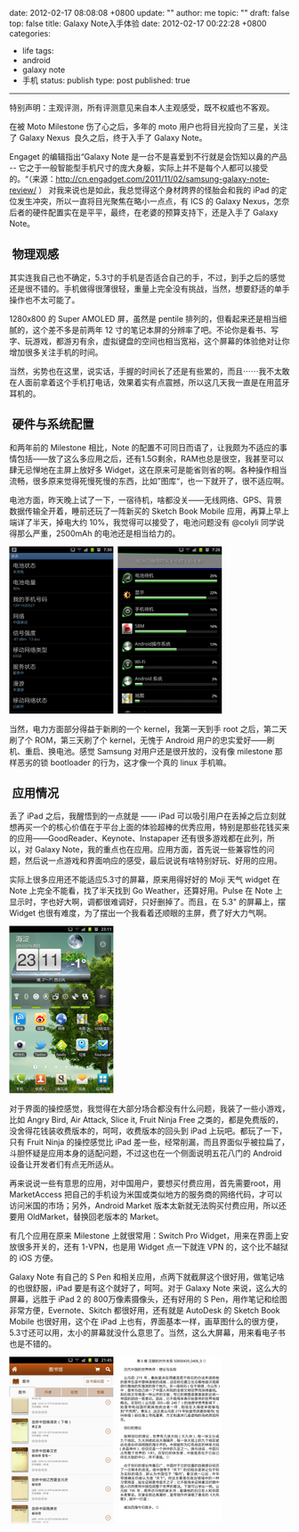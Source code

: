 date: 2012-02-17 08:08:08 +0800
update: ""
author: me
topic: ""
draft: false
top: false
title: Galaxy Note入手体验
date: 2012-02-17 00:22:28 +0800
categories:
- life
tags:
- android
- galaxy note
- 手机
status: publish
type: post
published: true
---
<p>特别声明：主观评测，所有评测意见来自本人主观感受，既不权威也不客观。</p>

<p>在被 Moto Milestone 伤了心之后，多年的 moto 用户也将目光投向了三星，关注了 Galaxy Nexus  良久之后，终于入手了 Galaxy Note。</p>

<p>Engaget 的编辑指出“Galaxy Note 是一台不是喜爱到不行就是会饬知以鼻的产品 -- 它之于一般智能型手机尺寸的庞大身躯，实际上并不是每个人都可以接受的。“（来源：<a href="http://cn.engadget.com/2011/11/02/samsung-galaxy-note-review/">http://cn.engadget.com/2011/11/02/samsung-galaxy-note-review/</a> ） 对我来说也是如此，我总觉得这个身材跨界的怪胎会和我的 iPad 的定位发生冲突，所以一直将目光聚焦在略小一点点，有 ICS 的 Galaxy Nexus，怎奈后者的硬件配置实在是平平，最终，在老婆的预算支持下，还是入手了 Galaxy Note。</p>

<h2> 物理观感</h2>

<p>其实连我自己也不确定，5.3寸的手机是否适合自己的手，不过，到手之后的感觉还是很不错的。手机做得很薄很轻，重量上完全没有挑战，当然，想要舒适的单手操作也不太可能了。</p>

<p>1280x800 的 Super AMOLED 屏，虽然是 pentile 排列的，但看起来还是相当细腻的，这个差不多是前两年 12 寸的笔记本屏的分辨率了吧。不论你是看书、写字、玩游戏，都游刃有余，虚拟键盘的空间也相当宽裕，这个屏幕的体验绝对让你增加很多关注手机的时间。</p>

<p>当然，劣势也在这里，说实话，手握的时间长了还是有些累的，而且⋯⋯我不太敢在人面前拿着这个手机打电话，效果着实有点震撼，所以这几天我一直是在用蓝牙耳机的。</p>

<h2> 硬件与系统配置</h2>

<p>和两年前的 Milestone 相比，Note 的配置不可同日而语了，让我颇为不适应的事情包括——放了这么多应用之后，还有1.5G剩余，RAM也总是很空，我甚至可以肆无忌惮地在主屏上放好多 Widget，这在原来可是能省则省的啊。各种操作相当流畅，很多原来觉得死慢死慢的东西，比如”图库“，也一下就开了，很不适应啊。</p>

<p>电池方面，昨天晚上试了一下，一宿待机，啥都没关——无线网络、GPS、背景数据传输全开着，睡前还玩了一阵新买的 Sketch Book Mobile 应用，再算上早上端详了半天，掉电大约 10%，我觉得可以接受了，电池问题没有 @colyli 同学说得那么严重，2500mAh 的电池还是相当给力的。</p>

<p><a href="http://wangxu.me/blog/wp-content/uploads/2012/02/SC20120216-073010.png"><img class="alignnone size-medium wp-image-625" title="SC20120216-073010" src="/assets/SC20120216-073010-187x300.png" alt="" width="187" height="300" /></a>  <a href="http://wangxu.me/blog/wp-content/uploads/2012/02/SC20120216-072649.png"><img class="alignnone size-medium wp-image-624" title="SC20120216-072649" src="/assets/SC20120216-072649-187x300.png" alt="" width="187" height="300" /></a></p>

<p>当然，电力方面部分得益于新刷的一个 kernel，我第一天到手 root 之后，第二天刷了个 ROM，第三天刷了个 kernel，无愧于 Android 用户的忠实爱好——刷机、重启、换电池。感觉 Samsung 对用户还是很开放的，没有像 milestone 那样恶劣的锁 bootloader 的行为，这才像一个真的 linux 手机嘛。</p>

<h2> 应用情况</h2>

<p>丢了 iPad 之后，我醒悟到的一点就是 —— iPad 可以吸引用户在丢掉之后立刻就想再买一个的核心价值在于平台上面的体验超棒的优秀应用，特别是那些花钱买来的应用——GoodReader、Keynote、Instapaper 还有很多游戏都在此列，所以，对 Galaxy Note，我的重点也在应用。应用方面，首先说一些兼容性的问题，然后说一点游戏和界面响应的感受，最后说说有啥特别好玩、好用的应用。</p>

<p>实际上很多应用还不能适应5.3寸的屏幕，原来用得好好的 Moji 天气 widget 在 Note 上完全不能看，找了半天找到 Go Weather，还算好用。Pulse 在 Note 上显示时，字也好大啊，调都很难调好，只好删掉了。而且，在 5.3" 的屏幕上，摆 Widget 也很有难度，为了摆出一个我看着还顺眼的主屏，费了好大力气啊。</p>

<p><a href="http://wangxu.me/blog/wp-content/uploads/2012/02/SC20120216-231139.png"><img class="alignnone size-medium wp-image-626" title="SC20120216-231139" src="/assets/SC20120216-231139-187x300.png" alt="" width="187" height="300" /></a></p>

<p>对于界面的操控感觉，我觉得在大部分场合都没有什么问题，我装了一些小游戏，比如 Angry Bird, Air Attack, Slice it, Fruit Ninja Free 之类的，都是免费版的，没舍得花钱装收费版本的，呵呵，收费版本的回头到 iPad 上玩吧。都玩了一下，只有 Fruit Ninja 的操控感觉比 iPad 差一些，经常削漏，而且界面似乎被拉扁了，斗胆怀疑是应用本身的适配问题，不过这也在一个侧面说明五花八门的 Android 设备让开发者们有点无所适从。</p>

<p>再来说说一些有意思的应用，对中国用户，要想买付费应用，首先需要root，用 MarketAccess 把自己的手机设为米国或类似地方的服务商的网络代码，才可以访问米国的市场；另外，Android Market 版本太新就无法购买付费应用，所以还要用 OldMarket，替换回老版本的 Market。</p>

<p>有几个应用在原来 Milestone 上就很常用：Switch Pro Widget，用来在界面上安放很多开关的，还有 1-VPN，也是用 Widget 点一下就连 VPN 的，这个比不越狱的 iOS 方便。</p>

<p>Galaxy Note 有自己的 S Pen 和相关应用，点两下就截屏这个很好用，做笔记啥的也很舒服，iPad 要是有这个就好了，呵呵。对于 Galaxy Note 来说，这么大的屏幕，远胜于 iPad 2 的 800万像素摄像头，还有好用的 S Pen，用作笔记和绘图非常方便，Evernote、Skitch 都很好用，还有就是 AutoDesk 的 Sketch Book Mobile 也很好用，这个在 iPad 上也有，界面基本一样，画草图什么的很方便，5.3寸还可以用，太小的屏幕就没什么意思了。当然，这么大屏幕，用来看电子书也是不错的。</p>

<p><a href="http://wangxu.me/blog/wp-content/uploads/2012/02/SC20120216-214550.png"><img class="alignnone size-medium wp-image-628" title="SC20120216-214550" src="/assets/SC20120216-214550-187x300.png" alt="" width="187" height="300" /></a>  <a href="http://wangxu.me/blog/wp-content/uploads/2012/02/SC20120216-214538.png"><img class="alignnone size-medium wp-image-627" title="SC20120216-214538" src="/assets/SC20120216-214538-187x300.png" alt="" width="187" height="300" /></a></p>

<p>&nbsp;</p>
